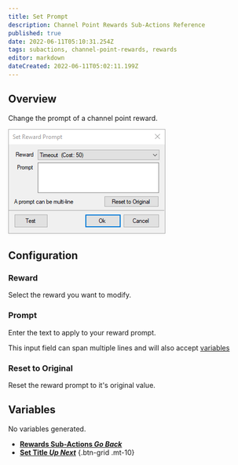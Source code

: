 ```yaml
---
title: Set Prompt
description: Channel Point Rewards Sub-Actions Reference
published: true
date: 2022-06-11T05:10:31.254Z
tags: subactions, channel-point-rewards, rewards
editor: markdown
dateCreated: 2022-06-11T05:02:11.199Z
---
```


## Overview
Change the prompt of a channel point reward.

![set_reward_prompt.png](/set_reward_prompt.png)

## Configuration
### Reward
Select the reward you want to modify.

### Prompt
Enter the text to apply to your reward prompt.

This input field can span multiple lines and will also accept [variables](/en/Variables)

### Reset to Original
Reset the reward prompt to it's original value.

## Variables
No variables generated.


- [<i class="mdi mdi-chevron-left"></i>**Rewards Sub-Actions *Go Back***](/en/Sub-Actions/Rewards)
- [<i class="mdi mdi-twitch text--twitch"></i>**Set Title *Up Next***](/en/Sub-Actions/Rewards/Set-Title)
{.btn-grid .mt-10}